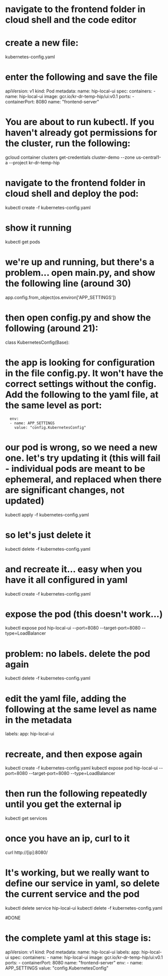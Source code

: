 # navigate to the frontend folder in cloud shell and the code editor

# create a new file:

kubernetes-config.yaml

# enter the following and save the file

apiVersion: v1
kind: Pod
metadata:
  name: hip-local-ui
spec:
    containers:
    - name: hip-local-ui
      image: gcr.io/kr-dr-temp-hip/ui:v0.1
      ports:
      - containerPort: 8080
        name: "frontend-server"


# You are about to run kubectl. If you haven't already got permissions for the cluster, run the following:

gcloud container clusters get-credentials cluster-demo --zone us-central1-a --project kr-dr-temp-hip

# navigate to the frontend folder in cloud shell and deploy the pod:

kubectl create -f kubernetes-config.yaml

# show it running

kubectl get pods

# we're up and running, but there's a problem... open main.py, and show the following line (around 30)

 app.config.from_object(os.environ['APP_SETTINGS'])

# then open config.py and show the following (around 21):

class KubernetesConfig(Base):

# the app is looking for configuration in the file config.py. It won't have the correct settings without the config. Add the following to the yaml file, at the same level as port:

      env:
      - name: APP_SETTINGS
        value: "config.KubernetesConfig"

# our pod is wrong, so we need a new one. let's try updating it (this will fail - individual pods are meant to be ephemeral, and replaced when there are significant changes, not updated)

kubectl apply -f kubernetes-config.yaml

# so let's just delete it

kubectl delete -f kubernetes-config.yaml

# and recreate it... easy when you have it all configured in yaml

kubectl create -f kubernetes-config.yaml

# expose the pod (this doesn't work...)

kubectl expose pod hip-local-ui --port=8080 --target-port=8080 --type=LoadBalancer

# problem: no labels. delete the pod again

kubectl delete -f kubernetes-config.yaml

# edit the yaml file, adding the following at the same level as name in the metadata

  labels:
    app: hip-local-ui

# recreate, and then expose again

kubectl create -f kubernetes-config.yaml
kubectl expose pod hip-local-ui --port=8080 --target-port=8080 --type=LoadBalancer

# then run the following repeatedly until you get the external ip

kubectl get services

# once you have an ip, curl to it

curl http://[ip]:8080/

# It's working, but we really want to define our service in yaml, so delete the current service and the pod

kubectl delete service hip-local-ui
kubectl delete -f kubernetes-config.yaml

#DONE


# the complete yaml at this stage is:

apiVersion: v1
kind: Pod
metadata:
  name: hip-local-ui
  labels:
    app: hip-local-ui
spec:
    containers:
    - name: hip-local-ui
      image: gcr.io/kr-dr-temp-hip/ui:v0.1
      ports:
      - containerPort: 8080
        name: "frontend-server"
      env:
      - name: APP_SETTINGS
        value: "config.KubernetesConfig"
